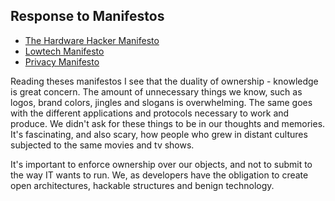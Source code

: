 ## Response to Manifestos
- [The Hardware Hacker Manifesto](https://github.com/greyscalepress/manifestos/blob/master/content/manifestos/2010-Hardware-Hacker.txt)
- [Lowtech Manifesto](https://github.com/greyscalepress/manifestos/blob/master/content/manifestos/1999-LowTech-manifesto.md)
- [Privacy Manifesto](https://github.com/greyscalepress/manifestos/blob/master/content/manifestos/2009-piracy-manifesto.txt)


Reading theses manifestos I see that the duality of ownership - knowledge is great concern. The amount of unnecessary things we know, such as logos, brand colors, jingles and slogans is overwhelming. The same goes with the different applications and protocols necessary to work and produce. We didn't ask for these things to be in our thoughts and memories. It's fascinating, and also scary, how people who grew in distant cultures subjected to the same movies and tv shows.

It's important to enforce ownership over our objects, and not to submit to the way IT wants to run. We, as developers have the obligation to create open architectures, hackable structures and benign technology.

